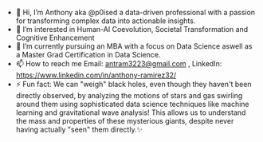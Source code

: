 - 👋 Hi, I’m Anthony aka @p0ised a data-driven professional with a passion for transforming complex data into actionable insights.
- 👀 I’m interested in Human-AI Coevolution, Societal Transformation and Cognitive Enhancement
- 🌱 I’m currently pursuing an MBA with a focus on Data Science aswell as a Master Grad Certification in Data Science.
- 📫 How to reach me Email: antram3223@gmail.com , LinkedIn: https://www.linkedin.com/in/anthony-ramirez32/
- ⚡ Fun fact:  We can "weigh" black holes, even though they haven't been directly observed, by analyzing the motions of stars and gas swirling around them using sophisticated data science techniques like machine learning and gravitational wave analysis! This allows us to understand the mass and properties of these mysterious giants, despite never having actually "seen" them directly.✨

<!---
p0ised/p0ised is a ✨ special ✨ repository because its `README.md` (this file) appears on your GitHub profile.
You can click the Preview link to take a look at your changes.
--->
